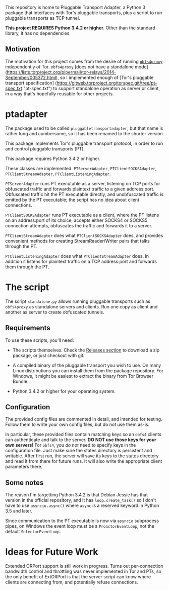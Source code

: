 This repository is home to Pluggable Transport Adapter, a Python 3 package that 
interfaces with Tor's pluggable transports, plus a script to run pluggable 
transports as TCP tunnel.

**This project REQUIRES Python 3.4.2 or higher.** Other than the standard 
library, it has no dependencies.

## Motivation
The motivation for this project comes from the desire of running 
[`obfs4proxy`](https://github.com/Yawning/obfs4/tree/master/obfs4proxy) 
independently of Tor. `obfs4proxy` [does not have a standalone mode]
(https://lists.torproject.org/pipermail/tor-relays/2014-September/005372.html), 
so I implemented enough of [Tor's pluggable transport specification]
(https://gitweb.torproject.org/torspec.git/tree/pt-spec.txt "pt-spec.txt") to 
support standalone operation as server or client, in a way that's hopefully 
reusable for other projects.

# ptadapter

The package used to be called `pluggabletransportadapter`, but that name is 
rather long and cumbersome, so it has been renamed to the shorter version.

This package implements Tor's pluggable transport protocol, in order to run 
and control pluggable transports (PT).

This package requires Python 3.4.2 or higher.

These classes are implemented: `PTServerAdapter`, `PTClientSOCKSAdapter`, 
`PTClientStreamAdapter`, `PTClientListeningAdapter`.

`PTServerAdapter` runs PT executable as a server, listening on TCP ports for 
obfuscated traffic and forwards plaintext traffic to a given address:port. 
Obfuscated traffic hit the PT executable directly, and unobfuscated traffic
is emitted by the PT executable; the script has no idea about client 
connections.

`PTClientSOCKSAdapter` runs PT executable as a client, where the PT listens on 
an address:port of its choice, accepts either SOCKS4 or SOCKS5 connection 
attempts, obfuscates the traffic and forwards it to a server.

`PTClientStreamAdapter` does what `PTClientSOCKSAdapter` does, and provides 
convenient methods for creating StreamReader/Writer pairs that talks through the
PT.

`PTClientListeningAdapter` does what `PTClientStreamAdapter` does. In addition
it listens for plaintext traffic on a TCP address:port and forwards them 
through the PT.

# The script

The script `standalone.py` allows running pluggable transports such as 
`obfs4proxy` as standalone servers and clients. Run one copy as client and
another as server to create obfuscated tunnels.

## Requirements

To use these scripts, you'll need:

* The scripts themselves. Check the
[Releases section](https://github.com/twisteroidambassador/pluggabletransportadapter/releases)
to download a zip package, or just checkout with git.

* A compiled binary of the pluggable transport you wish to use. On many Linux
distributions you can install them from the package repository. For Windows, it
might be easiest to extract the binary from Tor Browser Bundle.

* Python 3.4.2 or higher for your operating system.

## Configuration

The provided config files are commented in detail, and intended for testing.
Follow them to write your own config files, but do not use them as-is.

In particular, these provided files contain
matching keys so an `obfs4` clients can authenticate and talk to the server. 
**DO NOT use those keys for your own servers!** For `obfs4`, you *do not* need to
specify keys in the configuration file. Just make sure the states directory is
persistent and writable. After first run, the server will save its keys to the
states directory and read it from there for future runs. It will also write the
appropriate client parameters there.

## Some notes

The reason I'm targetting Python 3.4.2 is that Debian Jessie has that version
in the official repository, and it has `loop.create_task()` so I don't have to
use `asyncio.async()` where `async` is a reserved keyword in Python 3.5 and 
later.

Since communication to the PT executable is now via `asyncio` subprocess pipes,
on Windows the event loop must be a `ProactorEventLoop`, not the default 
`SelectorEventLoop`.

# Ideas for Future Work

Extended ORPort support is still work in progress. Turns out per-connection
bandwidth control and throttling was never implemented in Tor and PTs, so the
only benefit of ExtORPort is that the server script can know where clients are 
connecting from, and potentially refuse connections.